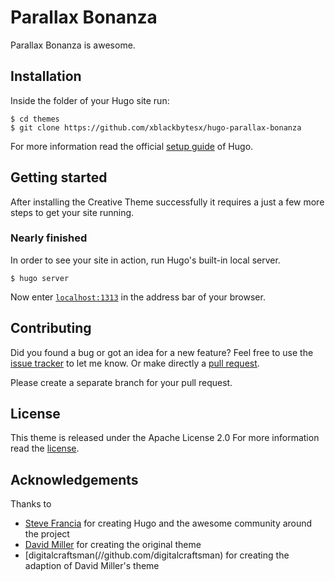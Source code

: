 # Parallax Bonanza

Parallax Bonanza is awesome.

## Installation

Inside the folder of your Hugo site run:

    $ cd themes
    $ git clone https://github.com/xblackbytesx/hugo-parallax-bonanza

For more information read the official [setup guide](//gohugo.io/overview/installing/) of Hugo.


## Getting started

After installing the Creative Theme successfully it requires a just a few more steps to get your site running.


### Nearly finished

In order to see your site in action, run Hugo's built-in local server. 

    $ hugo server

Now enter [`localhost:1313`](https://localhost:1313) in the address bar of your browser.


## Contributing

Did you found a bug or got an idea for a new feature? Feel free to use the [issue tracker](//github.com/xblackbytesx/hugo-parallax-bonanza/issues) to let me know. Or make directly a [pull request](//github.com/xblackbytesx/hugo-parallax-bonanza/pulls).

Please create a separate branch for your pull request.


## License

This theme is released under the Apache License 2.0 For more information read the [license](//github.com/xblackbytesx/hugo-parallax-bonanza/blob/master/LICENSE).


## Acknowledgements

Thanks to 

- [Steve Francia](//github.com/spf13) for creating Hugo and the awesome community around the project
- [David Miller](//github.com/davidtmiller) for creating the original theme
- [digitalcraftsman(//github.com/digitalcraftsman) for creating the adaption of David Miller's theme
